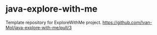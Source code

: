 # java-explore-with-me
Template repository for ExploreWithMe project.
https://github.com/Ivan-Mol/java-explore-with-me/pull/3